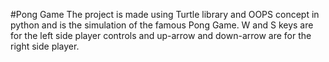 #Pong Game
The project is made using Turtle library and OOPS concept in python and is the simulation of the famous Pong Game.
W and S keys are for the left side player controls and up-arrow and down-arrow are for the right side player.
